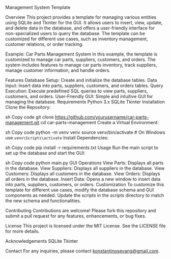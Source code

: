 Management System Template

Overview
This project provides a template for managing various entities using SQLite and Tkinter for the GUI. It allows users to insert, view, update, and delete data in the database, and offers a user-friendly interface for non-specialized users to query the database. The template can be customized for different use cases, such as inventory management, customer relations, or order tracking.

Example: Car Parts Management System
In this example, the template is customized to manage car parts, suppliers, customers, and orders. The system includes features to manage car parts inventory, track suppliers, manage customer information, and handle orders.

Features
Database Setup: Create and initialize the database tables.
Data Input: Insert data into parts, suppliers, customers, and orders tables.
Query Execution: Execute predefined SQL queries to view parts, suppliers, customers, and orders.
User-Friendly GUI: Simple and intuitive GUI for managing the database.
Requirements
Python 3.x
SQLite
Tkinter
Installation
Clone the Repository:

sh
Copy code
git clone https://github.com/yourusername/car-parts-management.git
cd car-parts-management
Create a Virtual Environment:

sh
Copy code
python -m venv venv
source venv/bin/activate # On Windows use `venv\Scripts\activate`
Install Dependencies:

sh
Copy code
pip install -r requirements.txt
Usage
Run the main script to set up the database and start the GUI:

sh
Copy code
python main.py
GUI Operations
View Parts: Displays all parts in the database.
View Suppliers: Displays all suppliers in the database.
View Customers: Displays all customers in the database.
View Orders: Displays all orders in the database.
Insert Data: Opens a new window to insert data into parts, suppliers, customers, or orders.
Customization
To customize this template for different use cases, modify the database schema and GUI components as needed. Update the scripts in the scripts directory to match the new schema and functionalities.

Contributing
Contributions are welcome! Please fork this repository and submit a pull request for any features, enhancements, or bug fixes.

License
This project is licensed under the MIT License. See the LICENSE file for more details.

Acknowledgements
SQLite
Tkinter

Contact
For any inquiries, please contact konstantinosevang@gmail.com.
